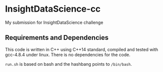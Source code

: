 # InsightDataScience-cc
My submission for InsightDataScience challenge

## Requirements and Dependencies

This code is written in C++ using C++14 standard, compiled and tested with gcc-4.8.4 under linux.
There is no dependencies for the code. 

`run.sh` is based on bash and the hashbang points to `/bin/bash`.


